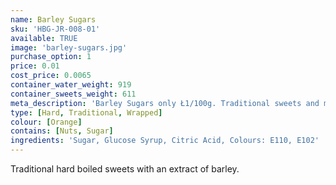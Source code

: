 ```yaml
---
name: Barley Sugars
sku: 'HBG-JR-008-01'
available: TRUE
image: 'barley-sugars.jpg'
purchase_option: 1
price: 0.01
cost_price: 0.0065
container_water_weight: 919
container_sweets_weight: 611
meta_description: 'Barley Sugars only Ł1/100g. Traditional sweets and more at Humbugs Confectionery Store. Specialists in satisfying your sweet tooth!'
type: [Hard, Traditional, Wrapped]
colour: [Orange]
contains: [Nuts, Sugar]
ingredients: 'Sugar, Glucose Syrup, Citric Acid, Colours: E110, E102'
---
```

Traditional hard boiled sweets with an extract of barley.